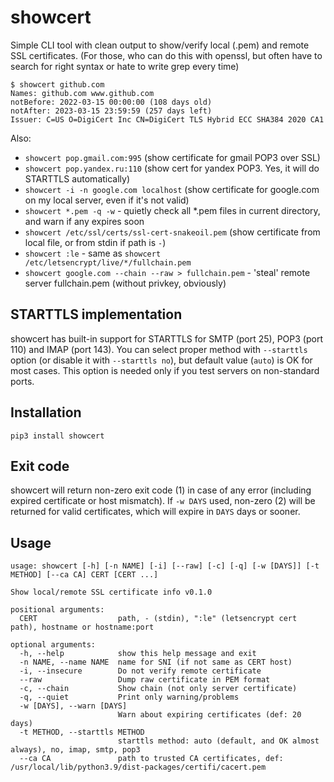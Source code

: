 # showcert
Simple CLI tool with clean output to show/verify local (.pem) and remote SSL certificates. (For those, who can do this with openssl, but often have to search for right syntax or hate to write grep every time)

~~~
$ showcert github.com
Names: github.com www.github.com
notBefore: 2022-03-15 00:00:00 (108 days old)
notAfter: 2023-03-15 23:59:59 (257 days left)
Issuer: C=US O=DigiCert Inc CN=DigiCert TLS Hybrid ECC SHA384 2020 CA1
~~~

Also:
- `showcert pop.gmail.com:995` (show certificate for gmail POP3 over SSL)
- `showcert pop.yandex.ru:110` (show cert for yandex POP3. Yes, it will do STARTTLS automatically)
- `showcert -i -n google.com localhost` (show certificate for google.com on my local server, even if it's not valid)
- `showcert *.pem -q -w` - quietly check all *.pem files in current directory, and warn if any expires soon
- `showcert /etc/ssl/certs/ssl-cert-snakeoil.pem` (show certificate from local file, or from stdin if path is `-`)
- `showcert :le` - same as `showcert /etc/letsencrypt/live/*/fullchain.pem`
- `showcert google.com --chain --raw > fullchain.pem` - 'steal' remote server fullchain.pem (without privkey, obviously)


## STARTTLS implementation
showcert has built-in support for STARTTLS for SMTP (port 25), POP3 (port 110) and IMAP (port 143). You can select proper method with `--starttls` option (or disable it with `--starttls no`), but default value (`auto`) is OK for most cases. This option is needed only if you test servers on non-standard ports.


## Installation
`pip3 install showcert`

## Exit code
showcert will return non-zero exit code (1) in case of any error (including expired certificate or host mismatch).
If `-w DAYS` used, non-zero (2) will be returned for valid certificates, which will expire in `DAYS` days or sooner.

## Usage

~~~shell
usage: showcert [-h] [-n NAME] [-i] [--raw] [-c] [-q] [-w [DAYS]] [-t METHOD] [--ca CA] CERT [CERT ...]

Show local/remote SSL certificate info v0.1.0

positional arguments:
  CERT                  path, - (stdin), ":le" (letsencrypt cert path), hostname or hostname:port

optional arguments:
  -h, --help            show this help message and exit
  -n NAME, --name NAME  name for SNI (if not same as CERT host)
  -i, --insecure        Do not verify remote certificate
  --raw                 Dump raw certificate in PEM format
  -c, --chain           Show chain (not only server certificate)
  -q, --quiet           Print only warning/problems
  -w [DAYS], --warn [DAYS]
                        Warn about expiring certificates (def: 20 days)
  -t METHOD, --starttls METHOD
                        starttls method: auto (default, and OK almost always), no, imap, smtp, pop3
  --ca CA               path to trusted CA certificates, def: /usr/local/lib/python3.9/dist-packages/certifi/cacert.pem
~~~

